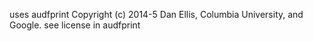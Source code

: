 uses audfprint Copyright (c) 2014-5 Dan Ellis, Columbia University, and Google.
see license in audfprint